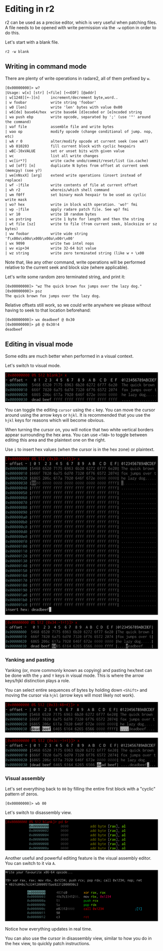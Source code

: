 # Editing in r2

r2 can be used as a precise editor, which is very useful when patching files. A file needs to be opened with write permission via the `-w` option in order to do this.

Let's start with a blank file.

```
r2 -w blank
```

## Writing in command mode

There are plenty of write operations in radare2, all of them prefixed by `w`.

```
[0x00000000]> w?
|Usage: w[x] [str] [<file] [<<EOF] [@addr]
| w[1248][+-][n]     increment/decrement byte,word..
| w foobar           write string 'foobar'
| w0 [len]           write 'len' bytes with value 0x00
| w6[de] base64/hex  write base64 [d]ecoded or [e]ncoded string
| wa push ebp        write opcode, separated by ';' (use '"' around the command)
| waf file           assemble file and write bytes
| wao op             modify opcode (change conditional of jump. nop, etc)
| wA r 0             alter/modify opcode at current seek (see wA?)
| wb 010203          fill current block with cyclic hexpairs
| wB[-]0xVALUE       set or unset bits with given value
| wc                 list all write changes
| wc[ir*?]           write cache undo/commit/reset/list (io.cache)
| wd [off] [n]       duplicate N bytes from offset at current seek (memcpy) (see y?)
| we[nNsxX] [arg]    extend write operations (insert instead of replace)
| wf -|file          write contents of file at current offset
| wh r2              whereis/which shell command
| wm f0ff            set binary mask hexpair to be used as cyclic write mask
| wo? hex            write in block with operation. 'wo?' fmi
| wp -|file          apply radare patch file. See wp? fmi
| wr 10              write 10 random bytes
| ws pstring         write 1 byte for length and then the string
| wt file [sz]       write to file (from current seek, blocksize or sz bytes)
| ww foobar          write wide string 'f\x00o\x00o\x00b\x00a\x00r\x00'
| wx 9090            write two intel nops
| wv eip+34          write 32-64 bit value
| wz string          write zero terminated string (like w + \x00
```

Note that, like any other command, write operations will be performed relative to the current seek and block size (where applicable).

Let's write some random zero terminated string, and print it:

```
[0x00000000]> "wz The quick brown fox jumps over the lazy dog."
[0x00000000]> psz
The quick brown fox jumps over the lazy dog.
```

Relative offsets still work, so we could write anywhere we please without having to seek to that location beforehand:

```
[0x00000000]> wx deadbeef @ 0x30
[0x00000000]> p8 @ 0x30!4
deadbeef
```

## Editing in visual mode

Some edits are much better when performed in a visual context.

Let's switch to visual mode.

![](img/editing_visual.png)

You can toggle the editing `cursor` using the `c` key. You can move the cursor around using the arrow keys or `hjkl`. It is recommended that you use the `hjkl` keys for reasons which will become obvious.

When turning the cursor on, you will notice that two white vertical borders appear surrounding the hex area. You can use `<TAB>` to toggle between editing this area and the plaintext one on the right.

Use `i` to insert hex values (when the cursor is in the hex zone) or plaintext.

![](img/editing_visual_insert.png)

![](img/editing_visual_double_deadbeef.png)

### Yanking and pasting

Yanking (or, more commonly known as copying) and pasting hex/text can be done with the `y` and `Y` keys in visual mode. This is where the arrow keys/hjkl distinction plays a role.

You can select entire sequences of bytes by holding down `<Shift>` and moving the cursor via `hjkl` (arrow keys will most likely not work).

![](img/editing_visual_yank.png)

![](img/editing_visual_paste.png)

### Visual assembly

Let's set everything back to `00` by filling the entire first block with a "cyclic" pattern of zeros.

```
[0x00000000]> wb 00
```

Let's switch to disassembly view.

![](img/editing_visual_disas.png)

Another useful and powerful editing feature is the visual assembly editor. You can switch to it via `A`.

![](img/editing_visual_assembly.png)

Notice how everything updates in real time.

You can also use the cursor in disassembly view, similar to how you do in the hex view, to quickly patch instructions.

